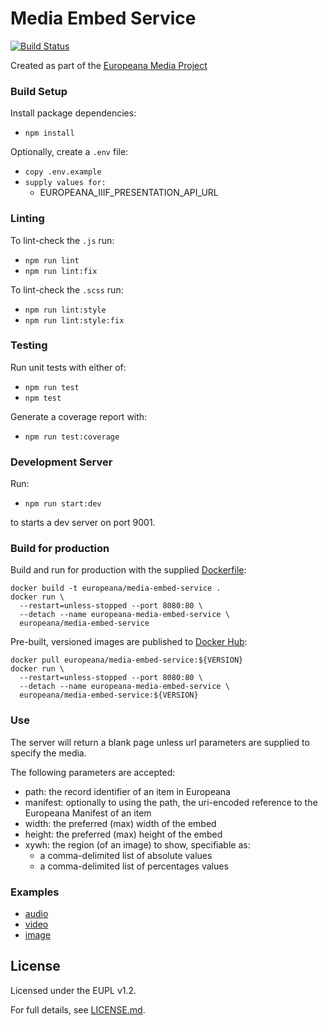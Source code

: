 # Media Embed Service

[![Build Status](https://travis-ci.com/europeana/media-embed-service.svg?branch=master)](https://travis-ci.com/europeana/media-embed-service)

Created as part of the [Europeana Media Project](https://pro.europeana.eu/project/europeana-media)

### Build Setup

Install package dependencies:
* `npm install`

Optionally, create a `.env` file:
* `copy .env.example`
* `supply values for:`
  * EUROPEANA_IIIF_PRESENTATION_API_URL

### Linting
To lint-check the `.js` run:
* `npm run lint`
* `npm run lint:fix`

To lint-check the `.scss` run:

* `npm run lint:style`
* `npm run lint:style:fix`

### Testing

Run unit tests with either of:
* `npm run test`
* `npm test`

Generate a coverage report with:
* `npm run test:coverage`

### Development Server

Run:
* `npm run start:dev`

to starts a dev server on port 9001.

### Build for production

Build and run for production with the supplied [Dockerfile](./Dockerfile):

```
docker build -t europeana/media-embed-service .
docker run \
  --restart=unless-stopped --port 8080:80 \
  --detach --name europeana-media-embed-service \
  europeana/media-embed-service
```

Pre-built, versioned images are published to
[Docker Hub](https://hub.docker.com/r/europeana/media-embed-service):
```
docker pull europeana/media-embed-service:${VERSION}
docker run \
  --restart=unless-stopped --port 8080:80 \
  --detach --name europeana-media-embed-service \
  europeana/media-embed-service:${VERSION}
```

### Use

The server will return a blank page unless url parameters are supplied to specify the media.  

The following parameters are accepted:
* path: the record identifier of an item in Europeana
* manifest: optionally to using the path, the uri-encoded reference to the Europeana Manifest of an item
* width: the preferred (max) width of the embed
* height: the preferred (max) height of the embed
* xywh: the region (of an image) to show, specifiable as:
  * a comma-delimited list of absolute values
  * a comma-delimited list of percentages values

### Examples

* [audio](https://embed.europeana.eu/2059213/data_sounds_8961?width=960&height=320)
* [video](https://embed.europeana.eu/08626/1037479000000107017)
* [image](https://embed.europeana.eu/9200579/ttrd4h35)


## License

Licensed under the EUPL v1.2.

For full details, see [LICENSE.md](LICENSE.md).

